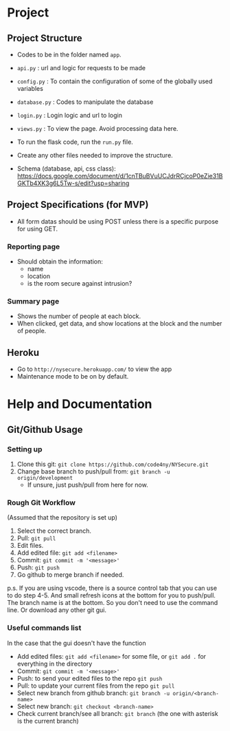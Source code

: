 # Project

## Project Structure

- Codes to be in the folder named `app`.
- `api.py` : url and logic for requests to be made
- `config.py` : To contain the configuration of some of the globally used variables
- `database.py` : Codes to manipulate the database
- `login.py` : Login logic and url to login
- `views.py` : To view the page. Avoid processing data here.

- To run the flask code, run the `run.py` file.
- Create any other files needed to improve the structure.
- Schema (database, api, css class): https://docs.google.com/document/d/1cnTBuBVuUCJdrRCjcoP0eZie31BGKTb4XK3g6L5Tw-s/edit?usp=sharing

## Project Specifications (for MVP)

- All form datas should be using POST unless there is a specific purpose for using GET.

### Reporting page

- Should obtain the information:
  - name
  - location
  - is the room secure against intrusion?

### Summary page

- Shows the number of people at each block.
- When clicked, get data, and show locations at the block and the number of people.

## Heroku

- Go to `http://nysecure.herokuapp.com/` to view the app
- Maintenance mode to be on by default.

# Help and Documentation

## Git/Github Usage

### Setting up

1. Clone this git: `git clone https://github.com/code4ny/NYSecure.git`
1. Change base branch to push/pull from: `git branch -u origin/development`
   - If unsure, just push/pull from here for now.

### Rough Git Workflow

(Assumed that the repository is set up)

1. Select the correct branch.
1. Pull: `git pull`
1. Edit files.
1. Add edited file: `git add <filename>`
1. Commit: `git commit -m '<message>'`
1. Push: `git push`
1. Go github to merge branch if needed.

p.s. If you are using vscode, there is a source control tab that you can use to do step 4-5. And small refresh icons at the bottom for you to push/pull. The branch name is at the bottom. So you don't need to use the command line. Or download any other git gui.

### Useful commands list

In the case that the gui doesn't have the function

- Add edited files: `git add <filename>` for some file, or `git add .` for everything in the directory
- Commit: `git commit -m '<message>'`
- Push: to send your edited files to the repo `git push`
- Pull: to update your current files from the repo `git pull`
- Select new branch from github branch: `git branch -u origin/<branch-name>`
- Select new branch: `git checkout <branch-name>`
- Check current branch/see all branch: `git branch` (the one with asterisk is the current branch)
